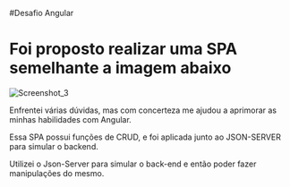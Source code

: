 #Desafio Angular

<h1>Foi proposto realizar uma SPA semelhante a imagem abaixo </h1>

![Screenshot_3](https://user-images.githubusercontent.com/87917605/173430816-452ca291-359a-4508-b42b-70e331f684b5.png)


Enfrentei várias dúvidas, mas com concerteza me ajudou a aprimorar as minhas habilidades com Angular.

Essa SPA possui funções de CRUD, e foi aplicada junto ao JSON-SERVER para simular o backend.

Utilizei o Json-Server para simular o back-end e então poder fazer manipulações do mesmo.
